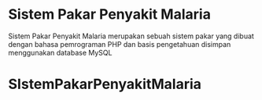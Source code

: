 # Sistem Pakar Penyakit Malaria
Sistem Pakar Penyakit Malaria merupakan sebuah sistem pakar yang dibuat dengan bahasa pemrograman PHP dan basis pengetahuan disimpan menggunakan database MySQL
# SIstemPakarPenyakitMalaria
